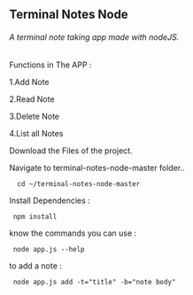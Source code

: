 ## Terminal Notes Node

###### A terminal note taking app made with nodeJS.
Functions in The APP : 

1.Add Note

2.Read Note

3.Delete Note

4.List all Notes



Download the Files of the project.

Navigate to terminal-notes-node-master folder..
```
  cd ~/terminal-notes-node-master
```
Install Dependencies :
```
 npm install
```
know the commands you can use :
```
 node app.js --help
```
to add a note : 
```
 node app.js add -t="title" -b="note body"
```
